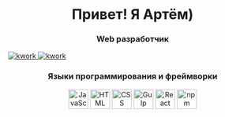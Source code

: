 
<div id="header" align="center">
  <h1>Привет! Я Артём)</h1>
  <h3>Web разработчик</h3>
</div>

<div id="socials align="center">
  <a href="#">
    <img src="https://i.ibb.co/VkBCkx5/scale-1200.png" alt="kwork">
  </a>
  <a href="#">
    <img src="https://i.ibb.co/whr4hkgn/b-62ec40f3d8246.jpg" alt="kwork">
  </a>
</div>

<div id="steck" align="center">
  <h3>Языки программирования и фреймворки</h3>
  <img src="https://cdn.jsdelivr.net/gh/devicons/devicon@latest/icons/javascript/javascript-original.svg" width="40" height="40" alt="JavaScript" />   
  <img src="https://cdn.jsdelivr.net/gh/devicons/devicon@latest/icons/html5/html5-original.svg" width="40" height="40" alt="HTML" />
  <img src="https://cdn.jsdelivr.net/gh/devicons/devicon@latest/icons/css3/css3-original.svg" width="40" height="40" alt="CSS" />
  <img src="https://cdn.jsdelivr.net/gh/devicons/devicon@latest/icons/gulp/gulp-plain.svg" width="40" height="40" alt="Gulp" />
  <img src="https://cdn.jsdelivr.net/gh/devicons/devicon@latest/icons/react/react-original.svg" width="40" height="40" alt="React" />
  <img src="https://cdn.jsdelivr.net/gh/devicons/devicon@latest/icons/npm/npm-original-wordmark.svg" width="40" height="40" alt="npm" />
</div>

<!-- Статистика 
[![Top Langs](https://github-readme-stats.vercel.app/api/top-langs/?username=sweetconsole&layout=compact)](https://github.com/anuraghazra/github-readme-stats)
-->
